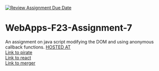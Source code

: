 [![Review Assignment Due Date](https://classroom.github.com/assets/deadline-readme-button-24ddc0f5d75046c5622901739e7c5dd533143b0c8e959d652212380cedb1ea36.svg)](https://classroom.github.com/a/Kv-XePEp)
# WebApps-F23-Assignment-7
An assignment on java script modifying the DOM and using anonymous callback functions.
[HOSTED AT](https://44-563-webapps-f23.github.io/44563-webapps-f23-assignment7-saisumanthkorada/)<br>
[Link to pirate](pirate.html)<br>
[Link to react](react.html) <br>
[Link to merger](merger.html) <br>
